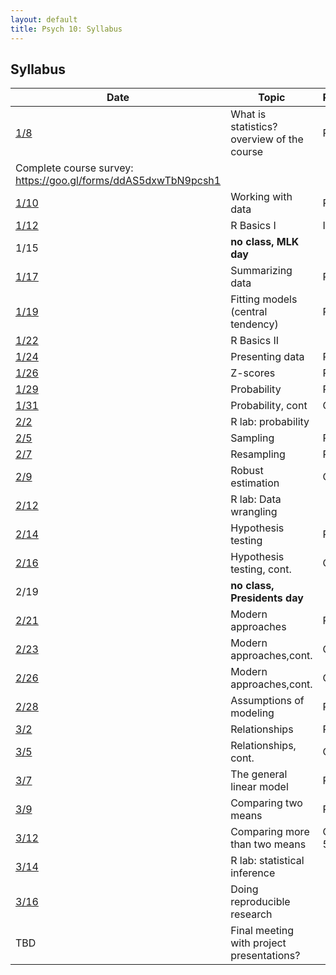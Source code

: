 ```yaml
---
layout: default
title: Psych 10: Syllabus
---
```

## Syllabus

| Date|Topic|Reading/Assignment|
| ---|---|---|
| [1/8](../lectures/lecture01)|What is statistics? overview of the course|Read Chapter 1
Complete course survey: https://goo.gl/forms/ddAS5dxwTbN9pcsh1|
| [1/10](../lectures/lecture02)|Working with data |Read Chapter 2|
| [1/12](../lectures/lecture03)|R Basics I|Install RStudio|
| 1/15|**no class, MLK day**|
| [1/17](../lectures/lecture04)|Summarizing data|Read Chapter 3|
| [1/19](../lectures/lecture05)|Fitting models (central tendency)|Read Chapter 4|
| [1/22](../lectures/lecture06)|R Basics II||
| [1/24](../lectures/lecture07)|Presenting data|Read Chapter 5|
| [1/26](../lectures/lecture08)|Z-scores|Read Chapter 6|
| [1/29](../lectures/lecture09)|Probability|Read Chapter 7|
| [1/31](../lectures/lecture10)|Probability, cont|Chapter 7, contd.|
| [2/2](../lectures/lecture11)|R lab: probability||
| [2/5](../lectures/lecture12)|Sampling|Read Chapter 8|
| [2/7](../lectures/lecture13)|Resampling|Read Chapter 9|
| [2/9](../lectures/lecture14)|Robust estimation|Chapter 9, cont.|
| [2/12](../lectures/lecture15)|R lab: Data wrangling||
| [2/14](../lectures/lecture16)|Hypothesis testing|Read Chapter 10|
| [2/16](../lectures/lecture17)|Hypothesis testing, cont.|Chapter 10, cont.|
| 2/19|**no class, Presidents day**|
| [2/21](../lectures/lecture18)|Modern approaches|Read Chapter 11|
| [2/23](../lectures/lecture19)|Modern approaches,cont.|Chapter 11, cont.|
| [2/26](../lectures/lecture20)|Modern approaches,cont.|Chapter 11, cont.|
| [2/28](../lectures/lecture21)|Assumptions of modeling|Read Chapter 12|
| [3/2](../lectures/lecture22)|Relationships|Read Chapter 13|
| [3/5](../lectures/lecture23)|Relationships, cont.|Chapter 13, cont.|
| [3/7](../lectures/lecture24)|The general linear model|Read Chapter 14|
| [3/9](../lectures/lecture25)|Comparing two means|Read Chapter 15|
| [3/12](../lectures/lecture26)|Comparing more than two means|Chapter 16 (pages 569-592)|
| [3/14](../lectures/lecture27)|R lab: statistical inference||
| [3/16](../lectures/lecture28)|Doing reproducible research||
| TBD|Final meeting with project presentations?|

